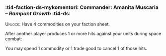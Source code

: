 ### :ti4-faction-ds-mykomentori: **Commander**: Amanita Muscaria – _Rampant Growth_ :ti4-ds:
<span style="font-variant:small-caps;">Unlock</span>: Have 4 commodities on your faction sheet.

After another player produces 1 or more hits against your units during space combat:

You may spend 1 commodity or 1 trade good to cancel 1 of those hits.
